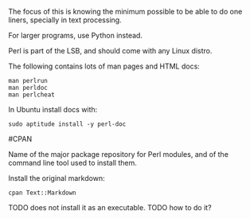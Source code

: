 The focus of this is knowing the minimum possible to be able to do one liners, specially in text processing.

For larger programs, use Python instead.

Perl is part of the LSB, and should come with any Linux distro.

The following contains lots of man pages and HTML docs:

	man perlrun
	man perldoc
	man perlcheat

In Ubuntu install docs with:

    sudo aptitude install -y perl-doc

#CPAN

Name of the major package repository for Perl modules, and of the command line tool used to install them.

Install the original markdown:

    cpan Text::Markdown

TODO does not install it as an executable. TODO how to do it?
